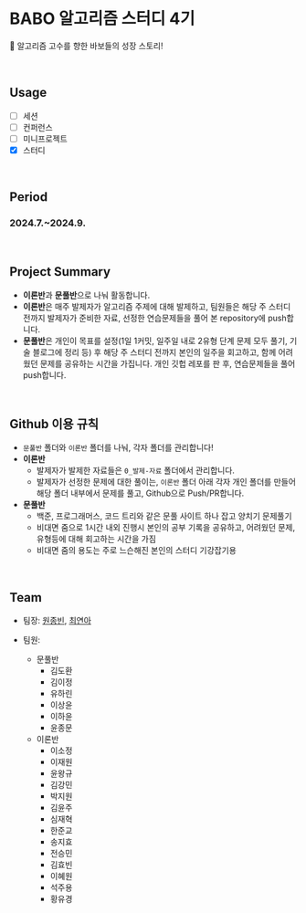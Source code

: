 # BABO 알고리즘 스터디 4기
🐣 알고리즘 고수를 향한 바보들의 성장 스토리!

</br>

## Usage
- [ ] 세션
- [ ] 컨퍼런스
- [ ] 미니프로젝트
- [X] 스터디

<br/>

## Period
### 2024.7.~2024.9.

<br/>

## Project Summary
- **이론반**과 **문풀반**으로 나눠 활동합니다.
- **이론반**은 매주 발제자가 알고리즘 주제에 대해 발제하고, 팀원들은 해당 주 스터디 전까지 발제자가 준비한 자료, 선정한 연습문제들을 풀어 본 repository에 push합니다.
- **문풀반**은 개인이 목표를 설정(1일 1커밋, 일주일 내로 2유형 단계 문제 모두 풀기, 기술 블로그에 정리 등) 후 해당 주 스터디 전까지 본인의 일주을 회고하고, 함께 어려웠던 문제를 공유하는 시간을 가집니다. 개인 깃헙 레포를 판 후, 연습문제들을 풀어 push합니다.

<br/>


## Github 이용 규칙
- `문풀반` 폴더와 `이론반` 폴더를 나눠, 각자 폴더를 관리합니다!
- **이론반**
  - 발제자가 발제한 자료들은 `0_발제-자료` 폴더에서 관리합니다.
  - 발제자가 선정한 문제에 대한 풀이는, `이론반` 폴더 아래 각자 개인 폴더를 만들어 해당 폴더 내부에서 문제를 풀고, Github으로 Push/PR합니다.
- **문풀반**
  - 백준, 프로그래머스, 코드 트리와 같은 문풀 사이트 하나 잡고 양치기 문제풀기
  - 비대면 줌으로 1시간 내외 진행시 본인의 공부 기록을 공유하고, 어려웠던 문제, 유형등에 대해 회고하는 시간을 가짐
  - 비대면 줌의 용도는 주로 느슨해진 본인의 스터디 기강잡기용

<br/>

## Team
- 팀장: [원종빈](https://github.com/jongbin-kr), [최연아](https://github.com/camellia785)

- 팀원:
  - 문풀반
    - 김도환
    - 김이정
    - 유하린
    - 이상윤
    - 이하윤
    - 윤종문
  - 이론반
    - 이소정
    - 이재원
    - 윤왕규
    - 김강민
    - 박지원
    - 김윤주
    - 심재혁
    - 한준교
    - 송지효
    - 전승민
    - 김효빈
    - 이혜원
    - 석주용
    - 황유경






